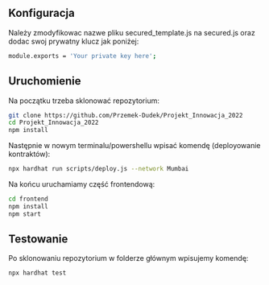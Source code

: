 ## Konfiguracja

Należy zmodyfikowac nazwe pliku secured_template.js na secured.js oraz dodac swoj prywatny klucz jak poniżej:

```sh
module.exports = 'Your private key here';
```

## Uruchomienie

Na początku trzeba sklonować repozytorium:

```sh
git clone https://github.com/Przemek-Dudek/Projekt_Innowacja_2022
cd Projekt_Innowacja_2022
npm install
```

Następnie w nowym terminalu/powershellu wpisać komendę (deployowanie kontraktów):

```sh
npx hardhat run scripts/deploy.js --network Mumbai
```

Na końcu uruchamiamy część frontendową:

```sh
cd frontend
npm install
npm start
```

## Testowanie

Po sklonowaniu repozytorium w folderze głównym wpisujemy komendę:

```sh
npx hardhat test
```
